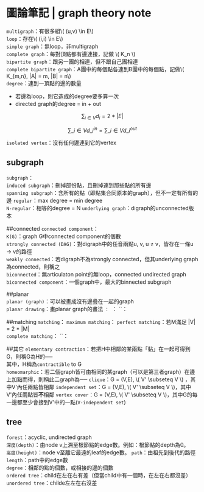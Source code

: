 # 圖論筆記 | graph theory note

`multigraph`：有很多組\\( (u,v) \in E\\)  
`loop`：存在\\( (i,i) \in E\\)  
`simple graph`：無loop，非multigraph  
`complete graph`：每對頂點都有邊連接，記做 \\( K\_n \\)    
`bipartite graph`：跟另一團的相連，但不跟自己團相連  
`complete bipartite graph`：A團中的每個點各連到B團中的每個點，記做\\( K\_{m,n}, |A| = m, |B| = n\\)        
`degree`：連到一頂點的邊的數量  

* 若邊為loop，則它造成的degree要多算一次  
* directed graph的degree = in + out  
  
$$ \sum_{i \in V} d_i = 2 * |E| $$  
  
$$ \sum\_{i \in V} d\_i^{in} = \sum\_{i \in V} d\_i^{out} $$  
  
`isolated vertex`：沒有任何邊連到它的vertex
  
## subgraph
`subgraph`：  
`induced subgraph`：刪掉部份點，且刪掉連到那些點的所有邊  
`spanning subgraph`：含所有的點（即點集合同原本的graph），但不一定有所有的邊
`regular`：max degree = min degree  
`N-regular`：相等的degree = N
`underlying graph`：digraph的unconnected版本  
  
  
##connected
`connected component`：  
`K(G)`：graph G中connected component的個數  
`strongly connected (DAG)`：對digraph中的任音兩點u, v, u ≠ v，皆存在一條u → v的路徑  
`weakly connected`：若digraph不為strongly connected，但其underlying graph為connected，則稱之  
`biconnected`：無articulaton point的無loop，connected undirected graph  
`biconnected component`：一個graph中，最大的binnected subgraph
  
##planar  
`planar (graph)`：可以被畫成沒有邊疊在一起的graph  
`planar drawing`：畫planar graph的畫法
``：
``：
``：

##matching
`matching`：
`maximum matching`：
`perfect matching`：若M滿足 |V| = 2 * |M|  
`complete matching`：
``：

##其它
`elementary contraction`：若把H中相鄰的某兩點「黏」在一起可得到G，則稱G為H的──  
其中，H稱為`contractible` to G  
`homeomarphic`：若二個graph皆可由相同的某graph（可以是第三者graph）在邊上加點而得，則稱此二graph為──
`clique`：G = (V,E), \\( V' \subseteq V \\) ，其中V'內任兩點皆相鄰
`independent set`：G = (V,E), \\( V' \subseteq V \\)，其中V'內任兩點皆**不**相鄰
`vertex cover`：G = (V,E), \\( V' \subseteq V \\)，其中G的每一邊都至少會接到V'中的一點(`V-independent set`)

## tree
`forest`：acyclic, undirected graph  
`深度(depth)`：由node v上溯至根節點的edge數。例如：根節點的depth為0。  
`高度(height)`：node v至離它最遠的leaf的edge數。
`path`：由祖先到後代的路徑
`length`：path中的edge數  
`degree`：相鄰的點的個數，或相接的邊的個數  
`ordered tree`：child在左在右有差（但當child中有一個時，在左在右都沒差）  
`unordered tree`：childe左左在右沒差  